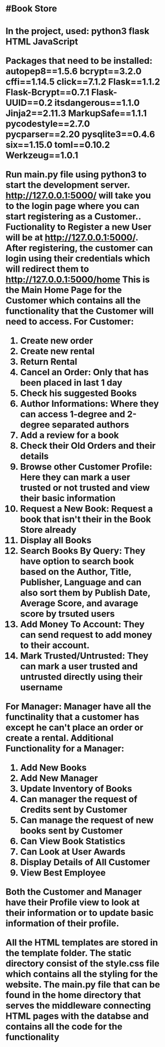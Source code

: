<h1>#Book Store<h1>
In the project, used: 
python3
flask
HTML
JavaScript

Packages that need to be installed:
autopep8==1.5.6
bcrypt==3.2.0
cffi==1.14.5
click==7.1.2
Flask==1.1.2
Flask-Bcrypt==0.7.1
Flask-UUID==0.2
itsdangerous==1.1.0
Jinja2==2.11.3
MarkupSafe==1.1.1
pycodestyle==2.7.0
pycparser==2.20
pysqlite3==0.4.6
six==1.15.0
toml==0.10.2
Werkzeug==1.0.1

Run main.py file using python3 to start the development server.
http://127.0.0.1:5000/  will take you to the login page where you can start registering as a Customer..
Fuctionality to Register a new User will be at http://127.0.0.1:5000/.
After registering, the customer can login using their credentials which will redirect them to http://127.0.0.1:5000/home
This is the Main Home Page for the Customer which contains all the functionality that the Customer will need to access.
**For Customer:**
1. Create new order
2. Create new rental
3. Return Rental
4. Cancel an Order: Only that has been placed in last 1 day
5. Check his suggested Books
6. Author Informations: Where they can access 1-degree and 2-degree separated authors
7. Add a review for a book
8. Check their Old Orders and their details
9. Browse other Customer Profile: Here they can mark a user trusted or not trusted and view their basic information
10. Request a New Book: Request a book that isn't their in the Book Store already
11. Display all Books
12. Search Books By Query: They have option to search book based on the Author, Title, Publisher, Language and can also sort them by Publish Date, Average Score, and avarage score by trsuted users
13. Add Money To Account: They can send request to add money to their account.
14. Mark Trusted/Untrusted: They can mark a user trusted and untrusted directly using their username

**For Manager:**
Manager have all the functinality that a customer has except he can't place an order or create a rental. 
Additional Functionality for a Manager:
1. Add New Books
2. Add New Manager
3. Update Inventory of Books
4. Can manager the request of Credits sent by Customer
5. Can manage the request of new books sent by Customer
6. Can View Book Statistics 
7. Can Look at User Awards
8. Display Details of All Customer
9. View Best Employee

Both the Customer and Manager have their Profile view to look at their information or to update basic information of their profile.

All the HTML templates are stored in the template folder. The static directory consist of the style.css file which contains all the styling for the website.
The main.py file that can be found in the home directory that serves the middleware connecting HTML pages with the databse and contains all the code for the functionality
